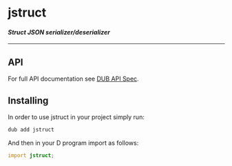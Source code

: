 jstruct
=======

#### _Struct JSON serializer/deserializer_

----

## API

For full API documentation see [DUB API Spec](https://jstruct.dpldocs.info/0.2.10/).

## Installing

In order to use jstruct in your project simply run:

```bash
dub add jstruct
```

And then in your D program import as follows:

```d
import jstruct;
```